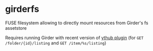 # girderfs
FUSE filesystem allowing to directly mount resources from Girder's fs assetstore

Requires running Girder with recent version of [ythub plugin](https://github.com/data-exp-lab/girder_ythub) (for 
``GET /folder/{id}/listing`` and ``GET /item/%s/listing``)
